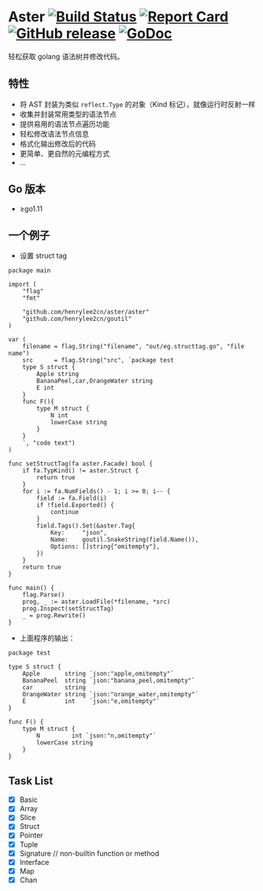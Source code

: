 # Aster [![Build Status](https://travis-ci.org/henrylee2cn/aster.svg?branch=master)](https://travis-ci.org/henrylee2cn/aster) <!-- [![Coverage Status](https://coveralls.io/repos/github/henrylee2cn/aster/badge.svg?branch=master)](https://coveralls.io/github/henrylee2cn/aster?branch=master) --> [![Report Card](https://goreportcard.com/badge/github.com/henrylee2cn/aster)](http://goreportcard.com/report/henrylee2cn/aster) [![GitHub release](https://img.shields.io/github/release/henrylee2cn/aster.svg)](https://github.com/henrylee2cn/aster/releases) [![GoDoc](https://img.shields.io/badge/godoc-reference-blue.svg)](http://godoc.org/github.com/henrylee2cn/aster)

轻松获取 golang 语法树并修改代码。

## 特性

- 将 AST 封装为类似 `reflect.Type` 的对象（Kind 标记），就像运行时反射一样
- 收集并封装常用类型的语法节点
- 提供易用的语法节点遍历功能
- 轻松修改语法节点信息
- 格式化输出修改后的代码
- 更简单、更自然的元编程方式
- ...

## Go 版本

- ≥go1.11

## 一个例子

- 设置 struct tag

```golang
package main

import (
	"flag"
	"fmt"

	"github.com/henrylee2cn/aster/aster"
	"github.com/henrylee2cn/goutil"
)

var (
	filename = flag.String("filename", "out/eg.structtag.go", "file name")
	src      = flag.String("src", `package test
	type S struct {
		Apple string
		BananaPeel,car,OrangeWater string
		E int
	}
	func F(){
		type M struct {
			N int
			lowerCase string
		}
	}
	`, "code text")
)

func setStructTag(fa aster.Facade) bool {
	if fa.TypKind() != aster.Struct {
		return true
	}
	for i := fa.NumFields() - 1; i >= 0; i-- {
		field := fa.Field(i)
		if !field.Exported() {
			continue
		}
		field.Tags().Set(&aster.Tag{
			Key:     "json",
			Name:    goutil.SnakeString(field.Name()),
			Options: []string{"omitempty"},
		})
	}
	return true
}

func main() {
	flag.Parse()
	prog, _ := aster.LoadFile(*filename, *src)
	prog.Inspect(setStructTag)
	_ = prog.Rewrite()
}
```

-  上面程序的输出：

```golang
package test

type S struct {
	Apple       string `json:"apple,omitempty"`
	BananaPeel  string `json:"banana_peel,omitempty"`
	car         string
	OrangeWater string `json:"orange_water,omitempty"`
	E           int    `json:"e,omitempty"`
}

func F() {
	type M struct {
		N         int `json:"n,omitempty"`
		lowerCase string
	}
}
```

## Task List

- [x] Basic
- [x] Array
- [x] Slice
- [x] Struct
- [x] Pointer
- [x] Tuple
- [x] Signature // non-builtin function or method
- [x] Interface
- [x] Map
- [x] Chan